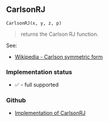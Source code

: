 ## CarlsonRJ

```
CarlsonRJ(x, y, z, p)
```

> returns the Carlson RJ function.

See:  
* [Wikipedia - Carlson symmetric form](https://en.wikipedia.org/wiki/Carlson_symmetric_form)  
 






### Implementation status

* &#x2705; - full supported

### Github

* [Implementation of CarlsonRJ](https://github.com/axkr/symja_android_library/blob/master/symja_android_library/matheclipse-core/src/main/java/org/matheclipse/core/builtin/EllipticIntegrals.java#L367) 
